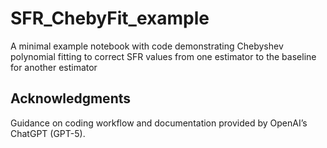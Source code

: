 # SFR_ChebyFit_example
A minimal example notebook with code demonstrating Chebyshev polynomial fitting to correct SFR values from one estimator to the baseline for another estimator

## Acknowledgments
Guidance on coding workflow and documentation provided by OpenAI’s ChatGPT (GPT-5).
